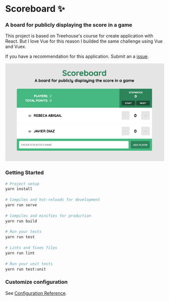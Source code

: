 # Scoreboard :sparkles:
### A board for publicly displaying the score in a game

This project is based on Treehouse's course for create application with React. But I love Vue for this reason I builded the same challenge using Vue and Vuex.

If you have a recommendation for this application. Submit an a [issue](https://github.com/coderdiaz/scoreboard/issues/new).

![Scoreboard](screenshot.png)

### Getting Started
```sh
# Project setup
yarn install

# Compiles and hot-reloads for development
yarn run serve

# Compiles and minifies for production
yarn run build

# Run your tests
yarn run test

# Lints and fixes files
yarn run lint

# Run your unit tests
yarn run test:unit
```

### Customize configuration
See [Configuration Reference](https://cli.vuejs.org/config/).
